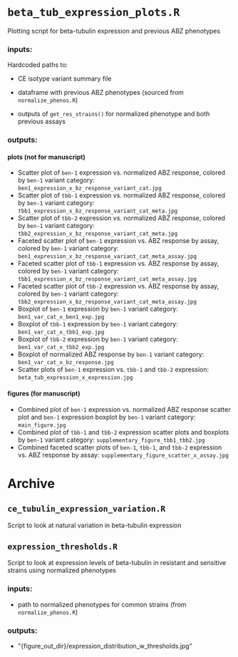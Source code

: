 # `beta_tub_expression_plots.R`
Plotting script for beta-tubulin expression and previous ABZ phenotypes
### inputs:

Hardcoded paths to:
- CE isotype variant summary file

- dataframe with previous ABZ phenotypes (sourced from `normalize_phenos.R`)
- outputs of `get_res_strains()` for normalized phenotype and both previous assays
### outputs:
#### plots (not for manuscript)
- Scatter plot of `ben-1` expression vs. normalized ABZ response, colored by `ben-1` variant category: `ben1_expression_x_bz_response_variant_cat.jpg`
- Scatter plot of `tbb-1` expression vs. normalized ABZ response, colored by `ben-1` variant category: `tbb1_expression_x_bz_response_variant_cat_meta.jpg`
- Scatter plot of `tbb-2` expression vs. normalized ABZ response, colored by `ben-1` variant category: `tbb2_expression_x_bz_response_variant_cat_meta.jpg`
- Faceted scatter plot of `ben-1` expression vs. ABZ response by assay, colored by `ben-1` variant category: `ben1_expression_x_bz_response_variant_cat_meta_assay.jpg`
- Faceted scatter plot of `tbb-1` expression vs. ABZ response by assay, colored by `ben-1` variant category: `tbb1_expression_x_bz_response_variant_cat_meta_assay.jpg`
- Faceted scatter plot of `tbb-2` expression vs. ABZ response by assay, colored by `ben-1` variant category: `tbb2_expression_x_bz_response_variant_cat_meta_assay.jpg`
- Boxplot of `ben-1` expression by `ben-1` variant category: `ben1_var_cat_x_ben1_exp.jpg`
- Boxplot of `tbb-1` expression by `ben-1` variant category: `ben1_var_cat_x_tbb1_exp.jpg`
- Boxplot of `tbb-2` expression by `ben-1` variant category: `ben1_var_cat_x_tbb2_exp.jpg`
- Boxplot of normalized ABZ response by `ben-1` variant category: `ben1_var_cat_x_bz_response.jpg`
- Scatter plots of `ben-1` expression vs. `tbb-1` and `tbb-2` expression: `beta_tub_expression_x_expression.jpg`
#### figures (for manuscript)
- Combined plot of `ben-1` expression vs. normalized ABZ response scatter plot and `ben-1` expression boxplot by `ben-1` variant category: `main_figure.jpg`
- Combined plot of `tbb-1` and `tbb-2` expression scatter plots and boxplots by `ben-1` variant category: `supplementary_figure_tbb1_tbb2.jpg`
- Combined faceted scatter plots of `ben-1`, `tbb-1`, and `tbb-2` expression vs. ABZ response by assay: `supplementary_figure_scatter_x_assay.jpg`
# Archive
## `ce_tubulin_expression_variation.R`
Script to look at natural variation in beta-tubulin expression
## `expression_thresholds.R`
Script to look at expression levels of beta-tubulin in resistant and sensitive strains using normalized phenotypes
### inputs:
- path to normalized phenotypes for common strains (from `normalize_phenos.R`)
### outputs:
- "{figure_out_dir}/expression_distribution_w_thresholds.jpg"
